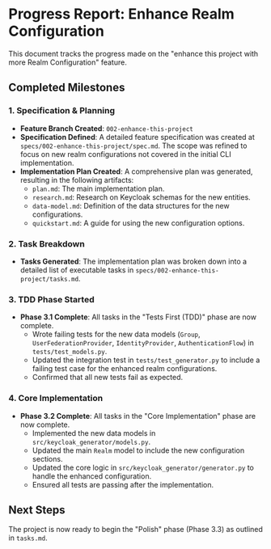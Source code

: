 # Progress Report: Enhance Realm Configuration

This document tracks the progress made on the "enhance this project with more Realm Configuration" feature.

## Completed Milestones

### 1. Specification & Planning
- **Feature Branch Created**: `002-enhance-this-project`
- **Specification Defined**: A detailed feature specification was created at `specs/002-enhance-this-project/spec.md`. The scope was refined to focus on new realm configurations not covered in the initial CLI implementation.
- **Implementation Plan Created**: A comprehensive plan was generated, resulting in the following artifacts:
    - `plan.md`: The main implementation plan.
    - `research.md`: Research on Keycloak schemas for the new entities.
    - `data-model.md`: Definition of the data structures for the new configurations.
    - `quickstart.md`: A guide for using the new configuration options.

### 2. Task Breakdown
- **Tasks Generated**: The implementation plan was broken down into a detailed list of executable tasks in `specs/002-enhance-this-project/tasks.md`.

### 3. TDD Phase Started
- **Phase 3.1 Complete**: All tasks in the "Tests First (TDD)" phase are now complete.
    - Wrote failing tests for the new data models (`Group`, `UserFederationProvider`, `IdentityProvider`, `AuthenticationFlow`) in `tests/test_models.py`.
    - Updated the integration test in `tests/test_generator.py` to include a failing test case for the enhanced realm configurations.
    - Confirmed that all new tests fail as expected.

### 4. Core Implementation
- **Phase 3.2 Complete**: All tasks in the "Core Implementation" phase are now complete.
    - Implemented the new data models in `src/keycloak_generator/models.py`.
    - Updated the main `Realm` model to include the new configuration sections.
    - Updated the core logic in `src/keycloak_generator/generator.py` to handle the enhanced configuration.
    - Ensured all tests are passing after the implementation.

## Next Steps
The project is now ready to begin the "Polish" phase (Phase 3.3) as outlined in `tasks.md`.
